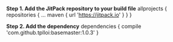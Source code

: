 **Step 1. Add the JitPack repository to your build file**
allprojects {
		repositories {
			...
			maven { url 'https://jitpack.io' }
		}
}
	
**Step 2. Add the dependency**
dependencies {
	compile 'com.github.tplloi:basemaster:1.0.3'
}
